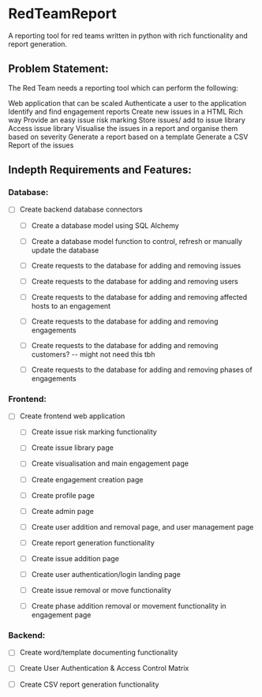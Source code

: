# RedTeamReport
A reporting tool for red teams written in python with rich functionality and report generation.

## Problem Statement:
The Red Team needs a reporting tool which can perform the following:

Web application that can be scaled
Authenticate a user to the application
Identify and find engagement reports
Create new issues in a HTML Rich way
Provide an easy issue risk marking 
Store issues/ add to issue library
Access issue library
Visualise the issues in a report and organise them based on severity
Generate a report based on a template
Generate a CSV Report of the issues


## Indepth Requirements and Features:
### Database:
 - [ ] Create backend database connectors
    - [ ] Create a database model using SQL Alchemy
    - [ ] Create a database model function to control, refresh or manually update the database
    - [ ] Create requests to the database for adding and removing issues
    - [ ] Create requests to the database for adding and removing users
    - [ ] Create requests to the database for adding and removing affected hosts to an engagement
    - [ ] Create requests to the database for adding and removing engagements
    - [ ] Create requests to the database for adding and removing customers? -- might not need this tbh
    - [ ] Create requests to the database for adding and removing phases of engagements


### Frontend:
 - [ ] Create frontend web application
    - [ ] Create issue risk marking functionality
    - [ ] Create issue library page
    - [ ] Create visualisation and main engagement page
    - [ ] Create engagement creation page
    - [ ] Create profile page
    - [ ] Create admin page
    - [ ] Create user addition and removal page, and user management page
    - [ ] Create report generation functionality
    - [ ] Create issue addition page
    - [ ] Create user authentication/login landing page
    - [ ] Create issue removal or move functionality
    - [ ] Create phase addition removal or movement functionality in engagement page


### Backend:
 - [ ] Create word/template documenting functionality
 - [ ] Create User Authentication & Access Control Matrix
 - [ ] Create CSV report generation functionality

